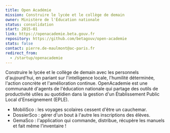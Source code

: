 ```yaml
---
title: Open Académie
mission: Construire le lycée et le collège de demain
owner: Ministère de l'Éducation nationale
status: consolidation
start: 2015-01
link: https://openacademie.beta.gouv.fr
repository: https://github.com/betagouv/open-academie
stats: false
contact: pierre.de-maulmont@ac-paris.fr
redirect_from:
  - /startup/openacademie
---
```


Construire le lycée et le collège de demain avec les personnels d'aujourd'hui, en pariant sur l'intelligence locale, l'humilité déterminée, l'action concrète et l'amélioration continue. OpenAcademie est une communauté d'agents de l'éducation nationale qui partage des outils de productivité utiles au quotidien dans la gestion d'un Établissement Public Local d'Enseignement (EPLE).

- MobiliSco : les voyages scolaires cessent d'être un cauchemar.
- DossierSco : gérer d'un bout à l'autre les inscriptions des élèves.
- GemaSco : l'application qui commande, distribue, récupère les manuels et fait même l'inventaire !
